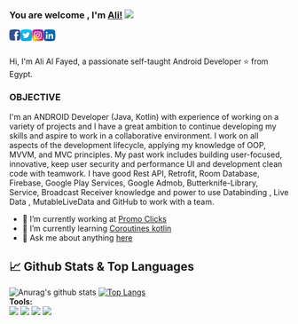 ### You are welcome , I'm [Ali!](http://alialfayed.com/) <img src="https://raw.githubusercontent.com/MartinHeinz/MartinHeinz/master/wave.gif" width="30px"> 

<a href="https://facebook.com/alfayedoficial">
  <img align="left" alt="Ali Al Fayed | Facebook" width="20px" src="https://github.com/alfayedoficial/alfayedoficial/blob/master/005-facebook.png?raw=true" />
</a>
<a href="https://twitter.com/alfayedoficial">
  <img align="left" alt="Ali Al Fayed | Twitter" width="21px" src="https://github.com/alfayedoficial/alfayedoficial/blob/master/004-twitter.png?raw=true" />
</a>
<a href="https://instagram/alfayedoficial">
  <img align="left" alt="Ali Al Fayed | Instagram " width="21px" src="https://github.com/alfayedoficial/alfayedoficial/blob/master/003-instagram.png?raw=true" />
</a>
<a href="https://www.linkedin.com/in/alfayedoficial/">
  <img align="left" alt="Ali Al Fayed | LinkedIn " width="21px" src="https://github.com/alfayedoficial/alfayedoficial/blob/master/006-linkedin.png?raw=true" />
</a>

<br />
<br />

Hi, I'm Ali Al Fayed, a passionate self-taught Android Developer ⭐ from Egypt.

### OBJECTIVE 
I'm an ANDROID Developer (Java, Kotlin) with experience of working on a variety of projects and I have a great ambition to continue developing my skills and aspire to work in a collaborative environment. I work on all aspects of the development lifecycle, applying my knowledge of OOP, MVVM, and MVC principles. My past work includes building user-focused, innovative, keep user security and performance UI and development clean code with teamwork. I have good Rest API, Retrofit, Room Database, Firebase, Google Play Services, Google Admob, Butterknife-Library, Service, Broadcast Receiver knowledge and power to use Databinding  , Live Data , MutableLiveData and GitHub to work with a team. 

- 🔭 I’m currently working at [Promo Clicks](http://promoclicks.net/)
- 🌱 I’m currently learning [Coroutines kotlin](https://developer.android.com/kotlin/coroutines)
- 💬 Ask me about anything [here](alfayedoficial/alfayedoficial)

## &#x1f4c8; Github Stats & Top Languages

![Anurag's github stats](https://github-readme-stats.vercel.app/api?username=alfayedoficial&show_icons=true&theme=dark&hide_border=true&icon_color=fff)
[![Top Langs](https://github-readme-stats.vercel.app/api/top-langs/?username=alfayedoficial&langs_count=8&theme=dark&hide_border=true&icon_color=fff)](https://github.com/alfayedoficial/github-readme-stats)
<br />
**Tools:**  
<code><img height="30" src="https://2.bp.blogspot.com/-tzm1twY_ENM/XlCRuI0ZkRI/AAAAAAAAOso/BmNOUANXWxwc5vwslNw3WpjrDlgs9PuwQCLcBGAsYHQ/s1600/pasted%2Bimage%2B0.png"></code>
<code><img height="30" src="https://www.apkmirror.com/wp-content/uploads/2020/06/91/5ee85ad3f2a41.png"></code>
<code><img height="30" src="https://cdn.pixabay.com/photo/2015/11/27/10/55/photoshop-1065296_960_720.jpg"></code>
<code><img height="30" src="https://upload.wikimedia.org/wikipedia/commons/thumb/f/fb/Adobe_Illustrator_CC_icon.svg/1200px-Adobe_Illustrator_CC_icon.svg.png"></code>
